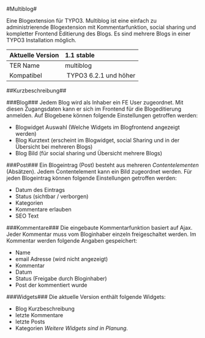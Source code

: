 #Multiblog#

Eine Blogextension für TYPO3. 
Multiblog ist eine einfach zu administrierende Blogextension mit Kommentarfunktion, social sharing und kompletter Frontend Editierung des Blogs. Es sind mehrere Blogs in einer TYPO3 Installation möglich.

| Aktuelle Version | 1.1 stable |
| :--------------- | :----------- |
| TER Name         | multiblog    |
| Kompatibel | TYPO3 6.2.1 und höher |

##Kurzbeschreibung##

###Blog###
Jedem Blog wird als Inhaber ein FE User zugeordnet. Mit diesen Zugangsdaten kann er sich im Frontend für die Blogeditierung anmelden. Auf Blogebene können folgende Einstellungen getroffen werden:
- Blogwidget Auswahl (Welche Widgets im Blogfrontend angezeigt werden)
- Blog Kurztext (erscheint im Blogwidget, social Sharing und in der Übersicht bei mehreren Blogs)
- Blog Bild (für social sharing und Übersicht mehrere Blogs)

###Post###
Ein Blogeintrag (Post) besteht aus mehreren *Contentelementen* (Absätzen). Jedem Contentelement kann ein Bild zugeordnet werden. Für jeden Blogeintrag können folgende Einstellungen getroffen werden:
- Datum des Eintrags
- Status (sichtbar / verborgen)
- Kategorien
- Kommentare erlauben
- SEO Text

###Kommentare###
Die eingebaute Kommentarfunktion basiert auf Ajax. Jeder Kommentar muss vom Bloginhaber einzeln freigeschaltet werden. Im Kommentar werden folgende Angaben gespeichert:
- Name
- email Adresse (wird nicht angezeigt)
- Kommentar
- Datum
- Status (Freigabe durch Bloginhaber)
- Post der kommentiert wurde

###Widgets###
Die aktuelle Version enthält folgende Widgets:
- Blog Kurzbeschreibung
- letzte Kommentare
- letzte Posts
- Kategorien
*Weitere Widgets sind in Planung.*
